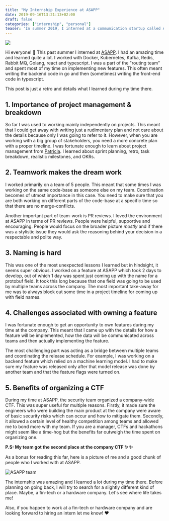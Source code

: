 ```yaml
---
title: "My Internship Experience at ASAPP"
date: 2019-09-16T13:21:13+02:00
draft: false
categories: ["internship", "personal"]
teaser: 'In summer 2019, I interned at a communication startup called ASAPP in NYC. I talk about my experience and what I learned during my time there.'
---
```


[![](/images/asapp.png)](https://www.asapp.com/)

Hi everyone! :wave: This past summer I interned at [ASAPP](https://www.asapp.com/). I had an amazing time and learned quite a lot. I worked with Docker, Kubernetes, Kafka, Redis, Rabbit MQ, Golang, react and typescript. I was a part of the "routing team" and spent most of my time on implementing new features. This often meant writing the backend code in go and then (sometimes) writing the front-end code in typescript.

This post is just a retro and details what I learned during my time there.

## 1. Importance of project management & breakdown

So far I was used to working mainly independently on projects. This meant that I could get away with writing just a rudimentary plan and not care about the details because only I was going to refer to it. However, when you are working with a big group of stakeholders, you need a more concrete plan with a proper timeline. I was fortunate enough to learn about project management from [Patricia](https://www.linkedin.com/in/patricia-koerwer/). I learned about sprint planning, retro, task breakdown, realistic milestones, and OKRs.

## 2. Teamwork makes the dream work

I worked primarily on a team of 5 people. This meant that some times I was working on the same code-base as someone else on my team. Coordination becomes of utmost importance in this case. You need to make sure that you are both working on different parts of the code-base at a specific time so that there are no merge-conflicts. 

Another important part of team-work is PR reviews. I loved the environment at ASAPP in terms of PR reviews. People were helpful, supportive and encouraging. People would focus on the broader picture *mostly* and if there was a stylistic issue they would ask the reasoning behind your decision in a respectable and polite way. 

## 3. Naming is hard

This was one of the most unexpected lessons I learned but in hindsight, it seems super obvious. I worked on a feature at ASAPP which took 2 days to develop, out of which 1 day was spent just coming up with the name for a protobuf field. It took this long because that one field was going to be used by multiple teams across the company. The most important take-away for me was to always block out some time in a project timeline for coming up with field names.

## 4. Challenges associated with owning a feature

I was fortunate enough to get an opportunity to own features during my time at the company. This meant that I came up with the details for how a feature will be implemented, how the data will be communicated across teams and then actually implementing the feature. 

The most challenging part was acting as a bridge between multiple teams and coordinating the release schedule. For example, I was working on a backend feature which relied on a machine learning model. I had to make sure my feature was released only after that model release was done by another team and that the feature flags were turned on. 

## 5. Benefits of organizing a CTF

During my time at ASAPP, the security team organized a company-wide CTF. This was super useful for multiple reasons. Firstly, it made sure the engineers who were building the main product at the company were aware of basic security risks which can occur and how to mitigate them. Secondly, it allowed a certain level of healthy competition among teams and allowed me to bond more with my team. If you are a manager, CTFs and hackathons might seem like a time-hog but the benefits far outweigh the time spent on organizing one. 

**P.S: My team got the second place at the company CTF :sparkles: :sparkles:**

As a bonus for reading this far, here is a picture of me and a good chunk of people who I worked with at ASAPP.

![ASAPP team](/images/asapp-team.jpg)

The internship was amazing and I learned a lot during my time there. Before planning on going back, I will try to search for a slightly different kind of place. Maybe, a fin-tech or a hardware company. Let's see where life takes me! 

Also, if you happen to work at a fin-tech or hardware company and are looking forward to hiring an intern let me know! :heart:



